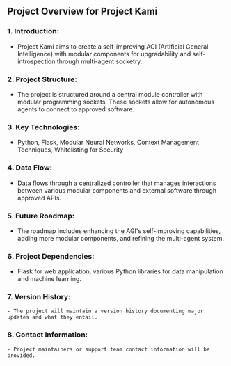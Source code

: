 ## Project Overview for Project Kami

### 1. Introduction:
   - Project Kami aims to create a self-improving AGI (Artificial General Intelligence) with modular components for upgradability and self-introspection through multi-agent socketry.

### 2. Project Structure:
   - The project is structured around a central module controller with modular programming sockets. These sockets allow for autonomous agents to connect to approved software.

### 3. Key Technologies:
   - Python, Flask, Modular Neural Networks, Context Management Techniques, Whitelisting for Security

### 4. Data Flow:
   - Data flows through a centralized controller that manages interactions between various modular components and external software through approved APIs.

### 5. Future Roadmap:
   - The roadmap includes enhancing the AGI's self-improving capabilities, adding more modular components, and refining the multi-agent system.

### 6. Project Dependencies:
   - Flask for web application, various Python libraries for data manipulation and machine learning.

### 7. Version History:
    - The project will maintain a version history documenting major updates and what they entail.

### 8. Contact Information:
    - Project maintainers or support team contact information will be provided.
